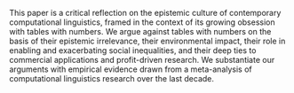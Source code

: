 <p>This paper is a critical reflection on the epistemic culture of contemporary computational linguistics, framed in the context of its growing obsession with tables with numbers. We argue against tables with numbers on the basis of their epistemic irrelevance, their environmental impact, their role in enabling and exacerbating social inequalities, and their deep ties to commercial applications and profit-driven research. We substantiate our arguments with empirical evidence drawn from a meta-analysis of computational linguistics research over the last decade.</p>